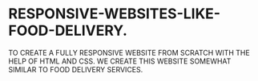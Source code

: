 # RESPONSIVE-WEBSITES-LIKE-FOOD-DELIVERY.
TO CREATE A FULLY RESPONSIVE WEBSITE FROM SCRATCH WITH THE HELP OF HTML AND CSS.
 WE  CREATE THIS WEBSITE SOMEWHAT SIMILAR TO FOOD DELIVERY SERVICES.
